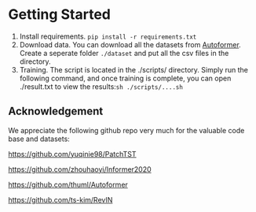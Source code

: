 
# Getting Started
1. Install requirements. ```pip install -r requirements.txt```
2. Download data. You can download all the datasets from [Autoformer](https://drive.google.com/drive/folders/1ZOYpTUa82_jCcxIdTmyr0LXQfvaM9vIy). Create a seperate folder ```./dataset``` and put all the csv files in the directory.
3. Training. The script is located in the ./scripts/ directory. Simply run the following command, and once training is complete, you can open ./result.txt to view the results:```sh ./scripts/....sh```



## Acknowledgement

We appreciate the following github repo very much for the valuable code base and datasets:

https://github.com/yuqinie98/PatchTST

https://github.com/zhouhaoyi/Informer2020

https://github.com/thuml/Autoformer

https://github.com/ts-kim/RevIN
